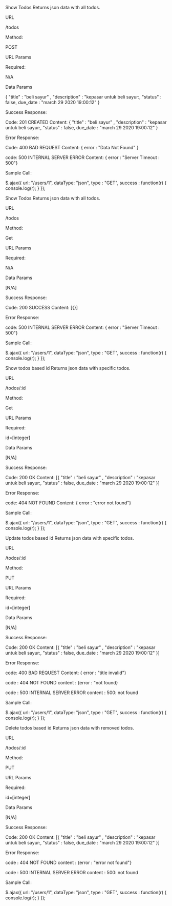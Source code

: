 Show Todos
Returns json data with all todos.

URL

/todos

Method:

POST

URL Params

Required: 

N/A

Data Params

 {
    "title" : "beli sayur" , 
    "description" : "kepasar untuk beli sayur:, 
    "status" : false, 
    due_date : "march 29 2020 19:00:12" 
 }


Success Response:

Code: 201 CREATED
Content: { "title" : "beli sayur" , "description" : "kepasar untuk beli sayur:, "status" : false, due_date : "march 29 2020 19:00:12" }

Error Response:

Code: 400 BAD REQUEST
Content: { error : "Data Not Found" }

code: 500 INTERNAL SERVER ERROR
Content: { error : "Server Timeout : 500"}


Sample Call:

  $.ajax({
    url: "/users/1",
    dataType: "json",
    type : "GET",
    success : function(r) {
      console.log(r);
    }
  });




Show Todos
Returns json data with all todos.

URL

/todos

Method:

Get

URL Params

Required: 

N/A

Data Params

[N/A]


Success Response:

Code: 200 SUCCESS
Content: [{}]

Error Response:

code: 500 INTERNAL SERVER ERROR
Content: { error : "Server Timeout : 500"}


Sample Call:

  $.ajax({
    url: "/users/1",
    dataType: "json",
    type : "GET",
    success : function(r) {
      console.log(r);
    }
  });



Show todos based id
Returns json data with specific todos.

URL

/todos/:id

Method:

Get

URL Params

Required: 

id=[integer]

Data Params

[N/A]


Success Response:

Code: 200 OK
Content: [{ "title" : "beli sayur" , "description" : "kepasar untuk beli sayur:, "status" : false, due_date : "march 29 2020 19:00:12" }]

Error Response:

code: 404 NOT FOUND
Content: { error : "error not found"}


Sample Call:

  $.ajax({
    url: "/users/1",
    dataType: "json",
    type : "GET",
    success : function(r) {
      console.log(r);
    }
  });



Update todos based id
Returns json data with specific todos.

URL

/todos/:id

Method:

PUT

URL Params

Required: 

id=[integer]

Data Params

[N/A]


Success Response:

Code: 200 OK
Content: [{ "title" : "beli sayur" , "description" : "kepasar untuk beli sayur:, "status" : false, due_date : "march 29 2020 19:00:12" }]

Error Response:

code: 400 BAD REQUEST
Content: { error : "title invalid"}

code : 404 NOT FOUND
content : {error : "not found}

code : 500 INTERNAL SERVER ERROR
content : 500: not found


Sample Call:

  $.ajax({
    url: "/users/1",
    dataType: "json",
    type : "GET",
    success : function(r) {
      console.log(r);
    }
  });



Delete todos based id
Returns json data with removed todos.

URL

/todos/:id

Method:

PUT

URL Params

Required: 

id=[integer]

Data Params

[N/A]


Success Response:

Code: 200 OK
Content: [{ "title" : "beli sayur" , "description" : "kepasar untuk beli sayur:, "status" : false, due_date : "march 29 2020 19:00:12" }]

Error Response:

code : 404 NOT FOUND
content : {error : "error not found"}

code : 500 INTERNAL SERVER ERROR
content : 500: not found


Sample Call:

  $.ajax({
    url: "/users/1",
    dataType: "json",
    type : "GET",
    success : function(r) {
      console.log(r);
    }
  });

